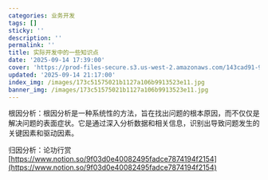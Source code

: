 ```yaml
---
categories: 业务开发
tags: []
sticky: ''
description: ''
permalink: ''
title: 实际开发中的一些知识点
date: '2025-09-14 17:39:00'
cover: 'https://prod-files-secure.s3.us-west-2.amazonaws.com/143cad91-961b-48b0-82dc-78fbb6eb5abe/83bc1247-7eab-4886-bdcb-1ffb1bb8be2b/%E8%90%A9%E6%A3%AE%E3%81%98%E3%81%82_2199289_cover.jpg?X-Amz-Algorithm=AWS4-HMAC-SHA256&X-Amz-Content-Sha256=UNSIGNED-PAYLOAD&X-Amz-Credential=ASIAZI2LB466727NCKGJ%2F20250916%2Fus-west-2%2Fs3%2Faws4_request&X-Amz-Date=20250916T160043Z&X-Amz-Expires=3600&X-Amz-Security-Token=IQoJb3JpZ2luX2VjEBcaCXVzLXdlc3QtMiJHMEUCIAFvFnyFpIwXUcoQzzSPs2vZCrT6y3VEkw%2BXW58PVDB9AiEAvpIlh17qaNtgJsJWGuI%2B%2FVUcDl%2FrEi2PaSmCIdqvGrQqiAQIkP%2F%2F%2F%2F%2F%2F%2F%2F%2F%2FARAAGgw2Mzc0MjMxODM4MDUiDHkC8sMtFnJtZskChSrcA08OuxuNTt9m9SnB9he7ihajJFP6OHxfMB0bnE4%2F074dIgQmeePDqsjbzNsjgAWmXyEZk895F3Bllnf%2BKrv4DPi%2FAdchqy9RPqv3ng5D5jR3JTeqbY4qmh25sS4FU67fCfQ%2BEoKsG%2FaxMfhycy3i97vo7ID%2F2NCFLgcfzALXu5JAARTpE0QAy8XSxaE5xedBK1wE3wlNxIqlrIQsyH9OtCNQVGF4nKJP8adR0SYQZzYeoWzHeZ1uIGt%2B8OiMTffcpDTz1BUDxwlsoqQ264jx5zMWmLAlzCOsz6POR4vO8DhT6ZO5y%2FyarPkjO9wkawywCqjBbl7T2Ka%2BXihjAgh9kFsoyGZa5WeggENoQGFZ2y2uzpqVnHn3lYyqWYTqXpDtjOxd8hrj6j8rR2lP4GgDpMQ%2FsYLeCXd4bEEwz00ZSmzPKMhjx8E4PlxOBK%2FqaD4BKP2bVUKggrCK8ILiaLPwgDqxfRs%2FFu6l%2FnZS%2B81SJgmPHlP2atl5Sv5nhoSc9YE5GD1YZiSuR57wMhzIYcjgOzkTXIBd%2B3%2Fi0kgbxFPtXKfEYmgJmTMXBg1EKLBiqIJRtqXEupxJ%2BT6we9eCQcBX3%2B57uF8LDPtInIcH8XXW2jSMC%2B%2BvVujO5YWs6k68MPXppcYGOqUBHs6%2BHsjf8XT84OqnxuwI3Bx2Z0t7NyPet77pYzg%2FkwyObx14OB%2FqA8XHp1i2X3dZVWtH19T51RM9iCwzjOAaUDgHfTcw0IU25f6mhv%2FCuXQv55fopdsRQNcHOK8ivius5aY%2FLR7aHeX54pwpRoog9H%2BMb%2FhSHQcozkrE4ibBintr1zVDc8z2TYhCnQGUZhReVDx5GTumWg3HD4s%2B%2Bzx1TSALBpBM&X-Amz-Signature=fe4ef01ff8965bd06f4f3bddadfc3771389c700ff9e68a02b7e7ed1225ce3b8e&X-Amz-SignedHeaders=host&x-amz-checksum-mode=ENABLED&x-id=GetObject'
updated: '2025-09-14 21:17:00'
index_img: /images/173c51575021b1127a106b9913523e11.jpg
banner_img: /images/173c51575021b1127a106b9913523e11.jpg
---
```


根因分析：根因分析是一种系统性的方法，旨在找出问题的根本原因，而不仅仅是解决问题的表面症状。它是通过深入分析数据和相关信息，识别出导致问题发生的关键因素和驱动因素。


归因分析：论功行赏[https://www.notion.so/9f03d0e40082495fadce7874194f2154](https://www.notion.so/9f03d0e40082495fadce7874194f2154)

